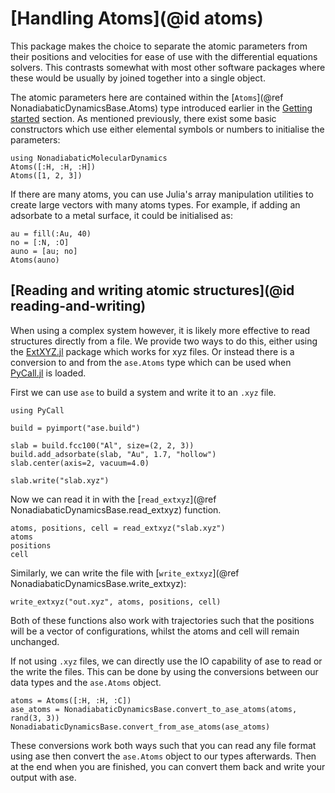 # [Handling Atoms](@id atoms)

This package makes the choice to separate the atomic parameters from their positions and
velocities for ease of use with the differential equations solvers.
This contrasts somewhat with most other software packages where these would be usually
by joined together into a single object.

The atomic parameters here are contained within the
[`Atoms`](@ref NonadiabaticDynamicsBase.Atoms) type introduced earlier
in the [Getting started](@ref) section.
As mentioned previously, there exist some basic constructors which use either elemental
symbols or numbers to initialise the parameters:
```@repl atoms
using NonadiabaticMolecularDynamics
Atoms([:H, :H, :H])
Atoms([1, 2, 3])
```

If there are many atoms, you can use Julia's array manipulation utilities to create
large vectors with many atoms types.
For example, if adding an adsorbate to a metal surface, it could be initialised as:
```@repl atoms
au = fill(:Au, 40)
no = [:N, :O]
auno = [au; no]
Atoms(auno)
```

## [Reading and writing atomic structures](@id reading-and-writing)

When using a complex system however, it is likely more effective to read structures directly
from a file.
We provide two ways to do this, either using the 
[ExtXYZ.jl](https://github.com/libAtoms/ExtXYZ.jl) package which works for xyz files.
Or instead there is a conversion to and from the `ase.Atoms` type which can be used
when [PyCall.jl](https://github.com/JuliaPy/PyCall.jl) is loaded.

First we can use `ase` to build a system and write it to an `.xyz` file.
```@example atoms
using PyCall

build = pyimport("ase.build")

slab = build.fcc100("Al", size=(2, 2, 3))
build.add_adsorbate(slab, "Au", 1.7, "hollow")
slab.center(axis=2, vacuum=4.0)

slab.write("slab.xyz")
```

Now we can read it in with the [`read_extxyz`](@ref NonadiabaticDynamicsBase.read_extxyz)
function.
```@repl atoms
atoms, positions, cell = read_extxyz("slab.xyz")
atoms
positions
cell
```

Similarly, we can write the file with
[`write_extxyz`](@ref NonadiabaticDynamicsBase.write_extxyz):
```@repl atoms
write_extxyz("out.xyz", atoms, positions, cell)
```
Both of these functions also work with trajectories such that the positions will be a vector
of configurations, whilst the atoms and cell will remain unchanged.

If not using `.xyz` files, we can directly use the IO capability of ase to read or the write
the files.
This can be done by using the conversions between our data types and the `ase.Atoms` object.
```@repl atoms
atoms = Atoms([:H, :H, :C])
ase_atoms = NonadiabaticDynamicsBase.convert_to_ase_atoms(atoms, rand(3, 3))
NonadiabaticDynamicsBase.convert_from_ase_atoms(ase_atoms)
```
These conversions work both ways such that you can read any file format using
ase then convert the `ase.Atoms` object to our types afterwards.
Then at the end when you are finished, you can convert them back and write your output
with ase.
